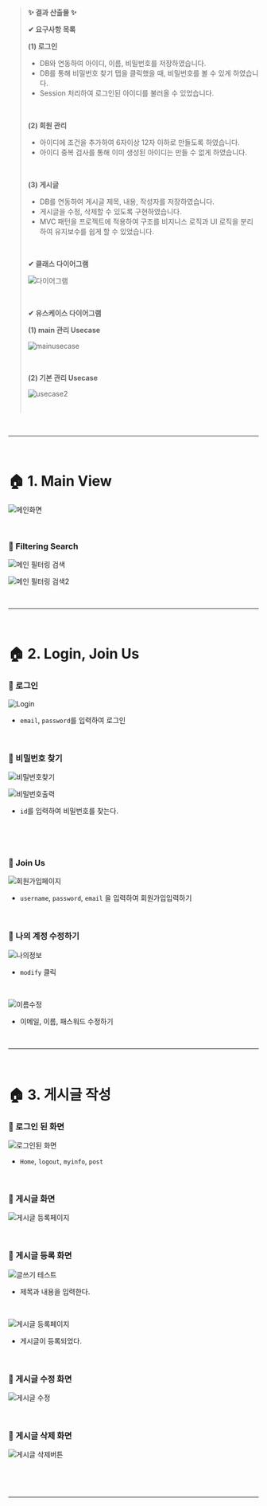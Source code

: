 
> **✨ 결과 산출물 ✨**
> 
> **✔ 요구사항 목록**
>
>  **(1) 로그인**
> - DB와 연동하여 아이디, 이름, 비밀번호를 저장하였습니다.
> - DB를 통해 비밀번호 찾기 탭을 클릭했을 때, 비밀번호를 볼 수 있게 하였습니다.
> - Session 처리하여 로그인된 아이디를 불러올 수 있었습니다.
> 
> &nbsp;
>
> **(2) 회원 관리**
> - 아이디에 조건을 추가하여 6자이상 12자 이하로 만들도록 하였습니다.
> - 아이디 중복 검사를 통해 이미 생성된 아이디는 만들 수 없게 하였습니다.
>
> &nbsp;
>
> **(3) 게시글**
> - DB를 연동하여 게시글 제목, 내용, 작성자를 저장하였습니다.
> - 게시글을 수정, 삭제할 수 있도록 구현하였습니다.
> - MVC 패턴을 프로젝트에 적용하여 구조를 비지니스 로직과 UI 로직을 분리하여 유지보수를 쉽게 할 수 있었습니다.
>
> &nbsp;
> 
> **✔ 클래스 다이어그램** 
> 
> 
> ![다이어그램](https://user-images.githubusercontent.com/101916058/192731763-adc6a38d-f69f-44a4-aa71-42978ec7b81f.png)
> 
> 
> &nbsp;
> 
> 
> **✔ 유스케이스 다이어그램**
>  
> **(1) main 관리 Usecase**
> 
> ![mainusecase](https://user-images.githubusercontent.com/101916058/192736194-4f077794-3b83-4c23-aa29-0429bb095ad3.png)
>
> &nbsp;
>
>
> **(2) 기본 관리 Usecase**
>
> ![usecase2](https://user-images.githubusercontent.com/101916058/192736198-582dd9ce-8d78-41d1-98e0-35f0da14eced.png)
>
> &nbsp;
>

&nbsp;

----

&nbsp;


# 🏠 1. Main View

![메인화면](https://user-images.githubusercontent.com/101916058/192698223-d4d6cd0e-b9e5-4dca-9ba2-de5e3a580995.png)

&nbsp;

### 📑 Filtering Search

![메인 필터링 검색](https://user-images.githubusercontent.com/72541544/188910119-87c524d5-5378-485f-9144-92c1eea4fafd.png)

![메인 필터링 검색2](https://user-images.githubusercontent.com/72541544/188910130-5656cea6-2efd-416d-b00d-d3b2ae59a1fd.png)

&nbsp;

----

&nbsp;

# 🏠 2. Login, Join Us

### 📑 로그인

![Login](https://user-images.githubusercontent.com/101916058/192698230-a86c2444-2a1c-4c0e-9e46-5455a3bb4b09.png)

- `email`, `password`를 입력하여 로그인

&nbsp;

### 📑 비밀번호 찾기

![비밀번호찾기](https://user-images.githubusercontent.com/101916058/192698225-104956fa-7e7f-45d8-b592-bf56197c122a.png)

![비밀번호출력](https://user-images.githubusercontent.com/101916058/192698226-ef58835f-8aec-4398-953f-56f3de30df6a.png)

- `id`를 입력하여 비밀번호를 찾는다.

&nbsp;

&nbsp;

### 📑 Join Us

![회원가입페이지](https://user-images.githubusercontent.com/101916058/192718153-50203ff1-57f9-4e51-8dbb-d9fb6da8cb57.png)

- `username`, `password`, `email` 을 입력하여 회원가입입력하기

&nbsp;

### 📑 나의 계정 수정하기

![나의정보](https://user-images.githubusercontent.com/101916058/192698215-6678e7e1-2126-4a0d-bcb4-d7d6edb67462.png)

- `modify` 클릭

&nbsp;

![이름수정](https://user-images.githubusercontent.com/101916058/192698228-1c0ea008-0419-4b35-848c-70c8de791b7a.png)

- 이메일, 이름, 패스워드 수정하기

&nbsp;

----

&nbsp;

# 🏠 3. 게시글 작성

### 📑 로그인 된 화면

![로그인된 화면](https://user-images.githubusercontent.com/101916058/192698219-88965e4a-f4a1-4e11-8a28-09da000b076a.png)

- `Home`, `logout`, `myinfo`, `post`

&nbsp;

### 📑 게시글 화면

![게시글 등록페이지](https://user-images.githubusercontent.com/101916058/192698214-0be2b449-6d63-4303-a5a1-dbf50e59ef16.png)

&nbsp;

### 📑 게시글 등록 화면

![글쓰기 테스트](https://user-images.githubusercontent.com/101916058/192717481-c57ef53d-910c-4853-9998-988ed36071e3.png)

- 제목과 내용을 입력한다.

&nbsp;

![게시글 등록페이지](https://user-images.githubusercontent.com/101916058/192717458-d8ff658d-3ea9-4ca5-b0b8-f6298e4fd18c.png)

- 게시글이 등록되었다.

&nbsp;

### 📑 게시글 수정 화면

![게시글 수정](https://user-images.githubusercontent.com/101916058/192717478-65b345d7-ac13-46f1-a7e2-7fe1a614d2c7.png)

&nbsp;

### 📑 게시글 삭제 화면

![게시글 삭제버튼](https://user-images.githubusercontent.com/101916058/192717471-e8f3e00e-3bae-4654-b871-3aec88149c61.png)

&nbsp;

&nbsp;


----

&nbsp;
